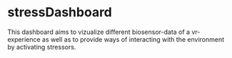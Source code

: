 # stressDashboard
This dashboard aims to vizualize different biosensor-data of a vr-experience as well as to provide ways of interacting with the environment by activating stressors.